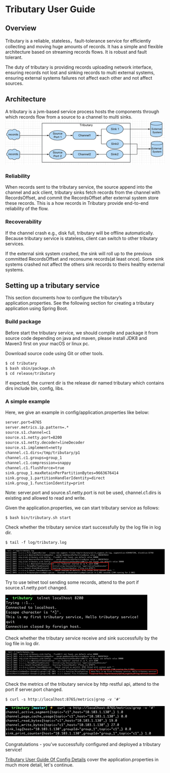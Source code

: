 # Tributary User Guide

## Overview

Tributary is a reliable, stateless，fault-tolerance service for efficiently collecting and moving huge amounts of
records. It has a simple and flexible architecture based on streaming records flows. It is robust and fault tolerant.

The duty of tributary is providing records uploading network interface, ensuring records not lost and sinking records to
multi external systems, ensuring external systems failures not affect each other and not affect sources.

## Architecture

A tributary is a jvm-based service process hosts the components through which records flow from a source to a channel to
multi sinks.
![image](picture/tributary.png)

### Reliability

When records sent to the tributary service, the source append into the channel and ack client, tributary sinks fetch
records from the channel with RecordsOffset, and commit the RecordsOffset after external system store these records.
This is a how records in Tributary provide end-to-end reliability of the flow.

### Recoverability

If the channel crash e.g., disk full, tributary will be offline automatically. Because tributary service is stateless,
client can switch to other tributary services.

If the external sink system crashed, the sink will roll up to the previous committed RecordsOffset and reconsume
records(at least once). Some sink systems crashed not affect the others sink records to theirs healthy external systems.

## Setting up a tributary service

This section documents how to configure the tributary’s application.properties. See the following section for creating a
tributary application using Spring Boot.

### Build package

Before start the tributary service, we should compile and package it from source code depending on java and maven,
please install JDK8 and Maven3 first on your macOS or linux pc.

Download source code using Git or other tools.

```shell
$ cd tributary
$ bash sbin/package.sh
$ cd release/tributary  
``` 

If expected, the current dir is the release dir named tributary which contains dirs include bin, config, libs.

### A simple example

Here, we give an example in config/application.properties like below:

```properties
server.port=8765
server.metrics.ip.pattern=.*
source.s1.channel=c1
source.s1.netty.port=8200
source.s1.netty.decoder=lineDecoder
source.s1.implement=netty
channel.c1.dirs=/tmp/tributary/p1
channel.c1.groups=group_1
channel.c1.compression=snappy
channel.c1.flushForce=true
sink.group_1.maxRetainPerPartitionBytes=9663676414
sink.group_1.partitionHandlerIdentity=direct
sink.group_1.functionIdentity=print
```

Note: server.port and source.s1.netty.port is not be used, channel.c1.dirs is existing and allowed to read and write.

Given the application.properties, we can start tributary service as follows:

```shell
$ bash bin/tributary.sh start
```

Check whether the tributary service start successfully by the log file in log dir.

```shell
$ tail -f log/tributary.log
```

![image](picture/start_success_log.png)

Try to use telnet tool sending some records, attend to the port if source.s1.netty.port changed.

![image](picture/telnet_client.png)

Check whether the tributary service receive and sink successfully by the log file in log dir.

![image](picture/receive_success_log.png)

Check the metrics of the tributary service by http restful api, attend to the port if server.port changed.

```shell
$ curl -s http://localhost:8765/metrics|grep -v '#'
```

![image](picture/metrics_url.png)

Congratulations - you’ve successfully configured and deployed a tributary service!

[Tributary User Guide Of Config Details](user_guide_config_detail.md) cover the application.properties in much more
detail, let's continue.
